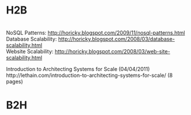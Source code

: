 # H2B
<br>NoSQL Patterns: http://horicky.blogspot.com/2009/11/nosql-patterns.html
<br>Database Scalability: http://horicky.blogspot.com/2008/03/database-scalability.html
<br>Website Scalability: http://horicky.blogspot.com/2008/03/web-site-scalability.html

<p>Introduction to Architecting Systems for Scale (04/04/2011)
<br>http://lethain.com/introduction-to-architecting-systems-for-scale/ (8 pages)

# B2H






